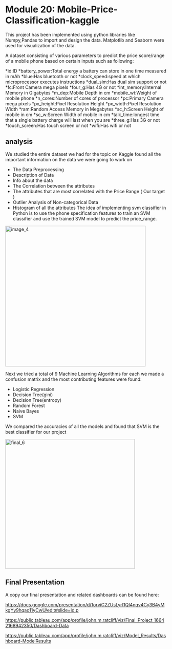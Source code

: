 <h1>Module 20: Mobile-Price-Classification-kaggle</h1>

This project has been implemented using python libraries like Numpy,Pandas to import and design the data. Matplotlib and Seaborn were used for visualization of the data.

A dataset consisting of various parameters to predict the price score/range of a mobile phone based on certain inputs such as following:

*id:ID
*battery_power:Total energy a battery can store in one time measured in mAh
*blue:Has bluetooth or not
*clock_speed:speed at which microprocessor executes instructions
*dual_sim:Has dual sim support or not
*fc:Front Camera mega pixels
*four_g:Has 4G or not
*int_memory:Internal Memory in Gigabytes
*m_dep:Mobile Depth in cm
*mobile_wt:Weight of mobile phone
*n_cores:Number of cores of processor
*pc:Primary Camera mega pixels
*px_height:Pixel Resolution Height
*px_width:Pixel Resolution Width
*ram:Random Access Memory in Megabytes
*sc_h:Screen Height of mobile in cm
*sc_w:Screen Width of mobile in cm
*talk_time:longest time that a single battery charge will last when you are
*three_g:Has 3G or not
*touch_screen:Has touch screen or not
*wifi:Has wifi or not

<h2>analysis</h2>

We studied the entire dataset we had for the topic on Kaggle found all the important information on the data we were going to work on
* The Data Preprocessing
* Description of Data
* Info about the data
* The Correlation between the attributes
* The attributes that are most correlated with the Price Range ( Our target )
* Outlier Analysis of Non-categorical Data
* Histogram of all the attributes
The idea of implementing svm classifier in Python is to use the phone specification features to train an SVM classifier and use the trained SVM model to predict the price_range.

<img width="438" alt="image_4" src="https://user-images.githubusercontent.com/104687817/195239752-4eef2aef-046b-4a55-bc7c-ff5e95676798.PNG">


Next we tried a total of 9 Machine Learning Algorithms for each we made a confusion matrix and the most contributing features were found:
* Logistic Regression
* Decision Tree(gini)
* Decision Tree(entropy)
* Random Forest
* Naive Bayes
* SVM

We compared the accuracies of all the models and found that SVM is the best classifier for our project

<img width="404" alt="final_6" src="https://user-images.githubusercontent.com/104687817/195238735-156e9e10-0920-4e75-a45b-5a3c49651d1c.PNG">
<h2>Final Presentation</h2>

A copy our final presentation and related dashboards can be found here:

https://docs.google.com/presentation/d/1orviC2ZUsLyrI1QI4nqv4Cy3B4yMkgYy9hqao11yCwU/edit#slide=id.p

https://public.tableau.com/app/profile/john.m.ratcliff/viz/Final_Project_16642168942350/Dashboard-Data

https://public.tableau.com/app/profile/john.m.ratcliff/viz/Model_Results/Dashboard-ModelResults
